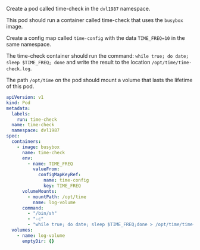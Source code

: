 Create a pod called time-check in the `dvl1987` namespace.

This pod should run a container called time-check that uses the `busybox` image.

Create a config map called `time-config` with the data `TIME_FREQ=10` in the same namespace.

The time-check container should run the command: `while true; do date; sleep $TIME_FREQ; done` and write the result to the location `/opt/time/time-check.log`.

The path `/opt/time` on the pod should mount a volume that lasts the lifetime of this pod.

```yaml
apiVersion: v1
kind: Pod
metadata:
  labels:
    run: time-check
  name: time-check
  namespace: dvl1987
spec:
  containers:
    - image: busybox
      name: time-check
      env:
        - name: TIME_FREQ
          valueFrom:
            configMapKeyRef:
              name: time-config
              key: TIME_FREQ
      volumeMounts:
        - mountPath: /opt/time
          name: log-volume
      command:
        - "/bin/sh"
        - "-c"
        - "while true; do date; sleep $TIME_FREQ;done > /opt/time/time-check.log"
  volumes:
    - name: log-volume
      emptyDir: {}
```
